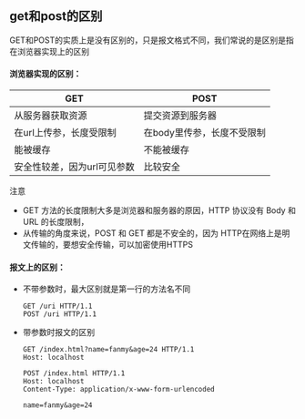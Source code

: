 ## get和post的区别

GET和POST的实质上是没有区别的，只是报文格式不同，我们常说的是区别是指在浏览器实现上的区别

#### 浏览器实现的区别：

| GET                         | POST                       |
| --------------------------- | -------------------------- |
| 从服务器获取资源            | 提交资源到服务器           |
| 在url上传参，长度受限制     | 在body里传参，长度不受限制 |
| 能被缓存                    | 不能被缓存                 |
| 安全性较差，因为url可见参数 | 比较安全                   |

注意

- GET 方法的长度限制大多是浏览器和服务器的原因，HTTP 协议没有 Body 和 URL 的长度限制，
- 从传输的角度来说，POST 和 GET 都是不安全的，因为 HTTP在网络上是明文传输的，要想安全传输，可以加密使用HTTPS

#### 报文上的区别：

- 不带参数时，最大区别就是第一行的方法名不同

  ```
  GET /uri HTTP/1.1
  POST /uri HTTP/1.1
  ```

- 带参数时报文的区别

  ```
  GET /index.html?name=fanmy&age=24 HTTP/1.1
  Host: localhost
  
  POST /index.html HTTP/1.1
  Host: localhost
  Content-Type: application/x-www-form-urlencoded
  
  name=fanmy&age=24
  ```

  